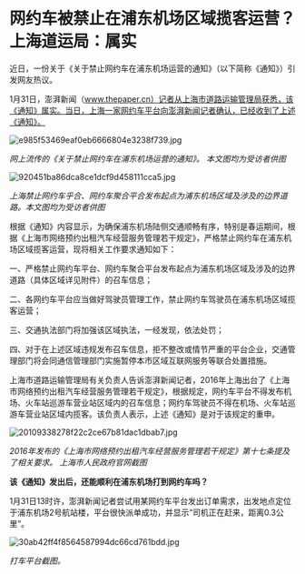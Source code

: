 # 网约车被禁止在浦东机场区域揽客运营？上海道运局：属实

近日，一份关于《关于禁止网约车在浦东机场运营的通知》（以下简称《通知》）引发网友热议。

1月31日，澎湃新闻（www.thepaper.cn）记者从上海市道路运输管理局获悉，该《通知》属实。当日，上海一家网约车平台向澎湃新闻记者确认，已经收到了上述《通知》。

![e985f53469eaf0eb6666804e3238f739.jpg](https://raw.githubusercontent.com/qqhsx/qqnews_image/main/2024/01/31/网约车被禁止在浦东机场区域揽客运营？上海道运局：属实/e985f53469eaf0eb6666804e3238f739.jpg)

_网上流传的《关于禁止网约车在浦东机场运营的通知》。 本文图均为受访者供图_

![920451ba86dca8ce1dcf9d458111cca5.jpg](https://raw.githubusercontent.com/qqhsx/qqnews_image/main/2024/01/31/网约车被禁止在浦东机场区域揽客运营？上海道运局：属实/920451ba86dca8ce1dcf9d458111cca5.jpg)

 _上海禁止网约⻋乎合、网约⻋聚合平合发布起点为浦东机场区域及涉及的边界道路。本文图均为受访者供图_

根据《通知》内容显示，为确保浦东机场陆侧交通顺畅有序，特别是春运期间，根据《上海市网络预约出租汽车经营服务管理若干规定》，严格禁止网约车在浦东机场区域揽客运营，现将相关工作要求通知如下：

一、严格禁止网约车平台、网约车聚合平台发布起点为浦东机场区域及涉及的边界道路（具体区域详见附件）的召车信息；

二、各网约车平台应当做好驾驶员管理工作，禁止网约车驾驶员在浦东机场区域揽客运营；

三、交通执法部门将加强该区域执法，一经发现，依法处罚；

四、对于在上述区域违规发布召车信息，拒不整改或情节严重的平台企业，交通管理部门将会同通信管理部门实施暂停本市区域互联网服务等联合处置措施。

上海市道路运输管理局有关负责人告诉澎湃新闻记者，2016年上海出台了《上海市网络预约出租汽车经营服务管理若干规定》，根据规定，网约车平台不得发布机场、火车站巡游车营业站区域内的召车信息；网约车驾驶员不得在机场、火车站巡游车营业站区域内揽客。该负责人表示，上述《通知》是对于该规定的重申。

![20109338278f22c2ce67b81dac1dbab7.jpg](https://raw.githubusercontent.com/qqhsx/qqnews_image/main/2024/01/31/网约车被禁止在浦东机场区域揽客运营？上海道运局：属实/20109338278f22c2ce67b81dac1dbab7.jpg)

_2016年发布的《上海市网络预约出租汽车经营服务管理若干规定》第十七条提及了相关要求。 上海市人民政府官网截图_

**该《通知》发出后，还能顺利在浦东机场打到网约车吗？**

1月31日13时许，澎湃新闻记者尝试用某网约车平台发出订单需求，出发地点定位于浦东机场2号航站楼，平台很快派单成功，并显示“司机正在赶来，距离0.3公里”。

![30ab42ff4f8564587994dc66cd761bdd.jpg](https://raw.githubusercontent.com/qqhsx/qqnews_image/main/2024/01/31/网约车被禁止在浦东机场区域揽客运营？上海道运局：属实/30ab42ff4f8564587994dc66cd761bdd.jpg)

_打车平台截图。_

